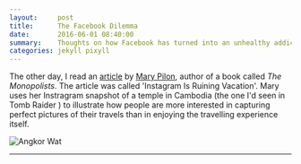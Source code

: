 ```yaml
---
layout:     post
title:      The Facebook Dilemma
date:       2016-06-01 08:40:00
summary:    Thoughts on how Facebook has turned into an unhealthy addiction. And how I cannot really steer clear of it. 
categories: jekyll pixyll
---
```


The other day, I read an [article](https://backchannel.com/instagram-is-ruining-vacation-701086a67440?token=O0Y5FECEQlIMw53q#.4zwbne57l) by [Mary Pilon](http://marypilon.com/), author of a book called _The Monopolists_. The article was called 'Instagram Is Ruining Vacation'. Mary uses her Instragram snapshot of a temple in Cambodia (the one I'd seen in Tomb Raider ) to illustrate how people are more interested in capturing perfect pictures of their travels than in enjoying the travelling experience itself. 

![Angkor Wat](https://raw.githubusercontent.com/darthbhyrava/write/gh-pages/images/angkorwat.png)

***